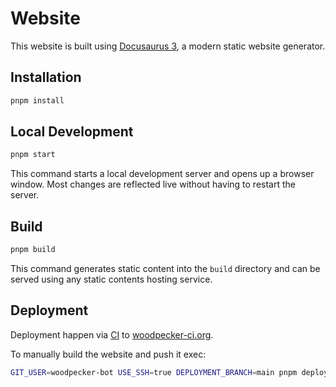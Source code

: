 # Website

This website is built using [Docusaurus 3](https://docusaurus.io/), a modern static website generator.

## Installation

```bash
pnpm install
```

## Local Development

```bash
pnpm start
```

This command starts a local development server and opens up a browser window. Most changes are reflected live without having to restart the server.

## Build

```bash
pnpm build
```

This command generates static content into the `build` directory and can be served using any static contents hosting service.

## Deployment

Deployment happen via [CI](https://github.com/woodpecker-ci/woodpecker/blob/d59fdb4602bfdd0d00078716ba61b05c02cbd1af/.woodpecker/docs.yml#L8-L30) to [woodpecker-ci.org](https://woodpecker-ci.org).

To manually build the website and push it exec:

```sh
GIT_USER=woodpecker-bot USE_SSH=true DEPLOYMENT_BRANCH=main pnpm deploy
```
